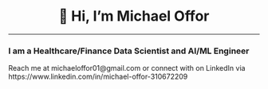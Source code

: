 <h1 align=center>👋 Hi, I’m Michael Offor</h1>
<hr>
<h3>I am a Healthcare/Finance Data Scientist and AI/ML Engineer</h3>
Reach me at michaeloffor01@gmail.com or connect with on LinkedIn via https://www.linkedin.com/in/michael-offor-310672209



<!---
michaeloffor/michaeloffor is a ✨ special ✨ repository because its `README.md` (this file) appears on your GitHub profile.
You can click the Preview link to take a look at your changes.
--->
